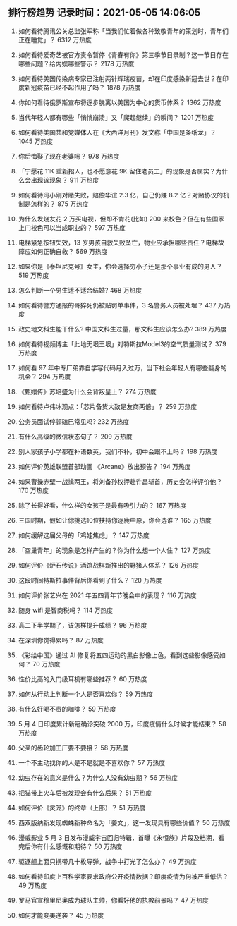 
## 排行榜趋势 记录时间：2021-05-05 14:06:05
  
  1. 如何看待腾讯公关总监张军称「当我们忙着做各种致敬青年的策划时，青年们正在睡觉」？ 6312 万热度
    
  2. 如何看待爱奇艺被官方责令暂停《青春有你》第三季节目录制？这一节目存在哪些问题？给内娱哪些警示？ 2178 万热度
    
  3. 如何看待美国传染病专家已注射两针辉瑞疫苗，却在印度感染新冠去世？在印度新冠疫苗已经不起作用了吗？ 1878 万热度
    
  4. 你如何看待俄罗斯宣布将逐步脱离以美国为中心的货币体系？ 1362 万热度
    
  5. 当代年轻人都有哪些「悄悄崩溃」又「爬起继续」的瞬间？ 1201 万热度
    
  6. 如何看待美国共和党媒体人在《大西洋月刊》发文称「中国是条纸龙」？ 1045 万热度
    
  7. 你后悔娶了现在老婆吗？ 978 万热度
    
  8. 「宁愿花 11K 重新招人，也不愿意花 9K 留住老员工」的现象是否属实？为什么会出现该现象？ 911 万热度
    
  9. 如何看待冯小刚对赌失败，赔偿华谊 2.3 亿，自己仍赚 8.2 亿？对赌协议的机制是怎样的？ 875 万热度
    
  10. 为什么发烧友花 2 万买电视，但却不肯花(比如) 200 来校色？但在有些国家上门校色可以当成职业的？ 597 万热度
    
  11. 电梯紧急按钮失效，13 岁男孩自救失败坠亡，物业应承担哪些责任？电梯故障应如何正确自救？ 569 万热度
    
  12. 如果你是《泰坦尼克号》女主，你会选择穷小子还是那个事业有成的男人？ 519 万热度
    
  13. 怎么判断一个男生适不适合结婚? 468 万热度
    
  14. 如何看待警方通报的哥猝死仍被贴罚单事件，3 名警务人员被处理？ 437 万热度
    
  15. 政史地文科生能干什么? 中国文科生过量，那文科生应该怎么办? 389 万热度
    
  16. 如何看待视频博主「此地无垠王垠」对特斯拉Model3的空气质量测试？ 379 万热度
    
  17. 如何看 97 年中专厂弟靠自学写代码月入过万，当下社会年轻人有哪些翻身的机会？ 294 万热度
    
  18. 《甄嬛传》苏培盛为什么会背叛皇上？ 274 万热度
    
  19. 如何看待卢伟冰观点：「芯片备货大致是友商两倍」？ 259 万热度
    
  20. 公务员面试停顿磕巴常见吗? 232 万热度
    
  21. 有什么高级的微信状态句子？ 209 万热度
    
  22. 别人家孩子小学都在补语数英，我们不补，初中会跟不上吗？ 198 万热度
    
  23. 如何评价英雄联盟首部动画 《Arcane》放出预告？ 194 万热度
    
  24. 如果曹操赤壁一战擒两王，将刘备孙权押赴许昌斩首，历史会怎样评价他？ 170 万热度
    
  25. 除了长得好看，什么样的女孩子是最有吸引力的？ 167 万热度
    
  26. 三国时期，假如让你挑选10位扶持你逐鹿中原，你会选谁？ 165 万热度
    
  27. 如何缓解这届父母的「鸡娃焦虑」？ 147 万热度
    
  28. 「空巢青年」的现象是怎样产生的？你为什么想一个人住？ 127 万热度
    
  29. 如何评价《炉石传说》酒馆战棋新推出的野猪人体系？ 126 万热度
    
  30. 这段时间特斯拉事件背后你看到了什么？ 120 万热度
    
  31. 如何评价张艺兴在 2021 年五四青年节晚会中的表现？ 116 万热度
    
  32. 随身 wifi 是智商税吗？ 114 万热度
    
  33. 高二下半学期了，该怎样提升成绩？ 96 万热度
    
  34. 在深圳你觉得累吗？ 87 万热度
    
  35. 《彩绘中国》通过 AI 修复将五四运动的黑白影像上色，看到这些影像感受如何？ 70 万热度
    
  36. 性价比高的入门级耳机有哪些推荐？ 60 万热度
    
  37. 如何从行动上判断一个人是否喜欢你？ 59 万热度
    
  38. 有什么好喝不贵的咖啡？ 59 万热度
    
  39. 5 月 4 日印度累计新冠确诊突破 2000 万，印度疫情什么时候才能结束？ 58 万热度
    
  40. 父亲的齿轮加工厂要不要接？ 58 万热度
    
  41. 一个不主动找你的人是不是就是不喜欢你？ 57 万热度
    
  42. 幼虫存在的意义是什么？为什么人没有幼虫期？ 56 万热度
    
  43. 把猫带上火车后被发现会有什么后果？ 51 万热度
    
  44. 如何评价《灵笼》的终章（上部）？ 51 万热度
    
  45. 西双版纳新发现蜘蛛新种命名为「姜文」，这一发现具有哪些价值？ 50 万热度
    
  46. 漫威影业 5 月 3 日发布漫威宇宙回归特辑，首曝《永恒族》片段及档期，看完后你有什么感慨和期待？ 50 万热度
    
  47. 驱逐舰上面只携带几十枚导弹，战争中打光了怎么办？ 49 万热度
    
  48. 如何看待印度上百科学家要求政府公开疫情数据？印度疫情为何被严重低估？ 49 万热度
    
  49. 罗马官宣穆里尼奥成为球队主帅，你看好他的执教前景吗？ 47 万热度
    
  50. 如何才能变美逆袭？ 45 万热度
    